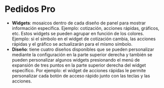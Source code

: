 # **Pedidos Pro**

- **Widgets**: mosaicos dentro de cada diseño de panel para mostrar información específica. Ejemplo: cotización, acciones rápidas, gráficos, etc. Estos widgets se pueden agrupar en función de los colores. Ejemplo: si el símbolo en el widget de cotización cambia, las acciones rápidas y el gráfico se actualizarán para el mismo símbolo.
- **Diseño**: tiene cuatro diseños disponibles que se pueden personalizar mediante la configuración en la parte superior derecha y también se pueden personalizar algunos widgets presionando el menú de expansión de tres puntos en la parte superior derecha del widget específico. Por ejemplo: el widget de acciones rápidas le permite personalizar cada botón de acceso rápido junto con las teclas y las acciones.
